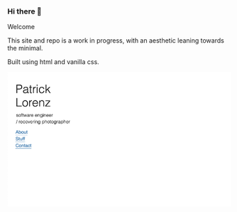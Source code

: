### Hi there 👋
Welcome

This site and repo is a work in progress, with an aesthetic leaning towards the minimal.

Built using html and vanilla css.

![HomepagePreview](homepage.png)
